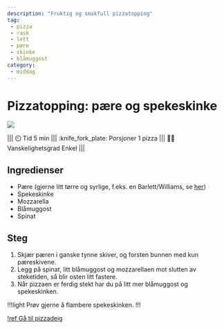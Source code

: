 ```yaml
---
description: "Fruktig og smakfull pizzatopping"
tag:
 - pizza
 - rask
 - lett
 - pære
 - skinke
 - blåmuggost
category:
 - middag
---
```


# Pizzatopping: pære og spekeskinke

![](/static/pizza/pizza-paere.webp)

||| :timer_clock: Tid
5 min
||| :knife_fork_plate: Porsjoner
1 pizza
||| :cook: Vanskelighetsgrad
Enkel
|||

## Ingredienser

- Pære (gjerne litt tørre og syrlige, f.eks. en Barlett/Williams, se [her](https://www.frukt.no/ravarer/frukt/parer/))
- Spekeskinke
- Mozzarella
- Blåmuggost
- Spinat

## Steg

1. Skjær pæren i ganske tynne skiver, og forsten bunnen med kun pæreskivene.
2. Legg på spinat, litt blåmuggost og mozzarellaen mot slutten av steketiden, så blir osten litt fastere.
3. Når pizzaen er ferdig stekt har du på litt mer blåmuggost og spekeskinken.

!!!light
Prøv gjerne å flambere spekeskinken.
!!!

[!ref Gå til pizzadeig](/hovedretter/pizza-deig.md)
